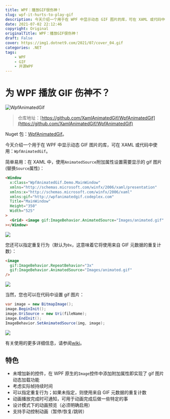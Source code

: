 ```yaml
---
title: WPF：播放GIF很伤神！
slug: wpf-it-hurts-to-play-gif
description: 今天介绍一个用于在 WPF 中显示动态 GIF 图片的库，可在 XAML 或代码中使用：`WpfAnimatedGif`。
date: 2021-07-02 22:12:46
copyright: Original
originalTitle: WPF：播放GIF很伤神！
draft: False
cover: https://img1.dotnet9.com/2021/07/cover_04.gif
categories: .NET
tags: 
    - WPF
    - GIF
    - 开源WPF
---
```


# 为 WPF 播放 GIF 伤神不？

![WpfAnimatedGif](https://img1.dotnet9.com/2021/07/0401.gif)

> 仓库地址：[https://github.com/XamlAnimatedGif/WpfAnimatedGif](https://github.com/XamlAnimatedGif/WpfAnimatedGif)

Nuget 包：[WpfAnimatedGif](https://nuget.org/packages/WpfAnimatedGif)。

今天介绍一个用于在 WPF 中显示动态 GIF 图片的库，可在 XAML 或代码中使用：`WpfAnimatedGif`。

简单易用：在 XAML 中，使用`AnimatedSource`附加属性设置需要显示的 gif 图片(替换`Source`属性)：

```html
<Window
  x:Class="WpfAnimatedGif.Demo.MainWindow"
  xmlns="http://schemas.microsoft.com/winfx/2006/xaml/presentation"
  xmlns:x="http://schemas.microsoft.com/winfx/2006/xaml"
  xmlns:gif="http://wpfanimatedgif.codeplex.com"
  Title="MainWindow"
  Height="350"
  Width="525"
>
  <Grid> <image gif:ImageBehavior.AnimatedSource="Images/animated.gif" /></Grid
></Window>
```

![](https://img1.dotnet9.com/2021/07/0402.gif)

您还可以指定重复行为（默认为`0x`，这意味着它将使用来自 GIF 元数据的重复计数）：

```html
<image
  gif:ImageBehavior.RepeatBehavior="3x"
  gif:ImageBehavior.AnimatedSource="Images/animated.gif"
/>
```

![](https://img1.dotnet9.com/2021/07/0403.gif)

当然，您也可以在代码中设置 gif 图片：

```C#
var image = new BitmapImage();
image.BeginInit();
image.UriSource = new Uri(fileName);
image.EndInit();
ImageBehavior.SetAnimatedSource(img, image);
```

![](https://img1.dotnet9.com/2021/07/0404.gif)

有关使用的更多详细信息，请参阅[wiki](https://github.com/XamlAnimatedGif/WpfAnimatedGif/wiki)。

## 特色

- 未增加新的控件，在 WPF 原生的`Image`控件中添加附加属性即实现了 gif 图片动态加载功能
- 考虑实际帧持续时间
- 可以指定重复行为；如果未指定，则使用来自 GIF 元数据的重复计数
- 动画播放完成时可通知，可用于动画完成后做一些特定的事
- 设计模式下的动画预览（必须明确启用）
- 支持手动控制动画（暂停/恢复/跳转）
